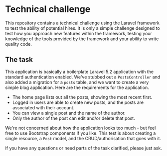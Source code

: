 # Technical challenge

This repository contains a technical challenge using the Laravel framework to test the ability of potential hires. It is only a simple challenge designed to test how you approach new features within the framework, testing your knowledge of the tools provided by the framework and your ability to write quality code.

## The task

This application is basically a boilerplate Laravel 5.2 application with the standard authentication enabled. We've stubbed out a `PostsController` and also added a migration for a `posts` table, and we want to create a very simple blog application. Here are the requirements for the application.

* The home page lists out all the posts, showing the most recent first.
* Logged in users are able to create new posts, and the posts are associated with their account.
* You can view a single post and the name of the author.
* Only the author of the post can edit and/or delete that post.

We're not concerned about how the application looks too much - but feel free to use Bootstrap components if you like. This test is about creating a single resource, a `Post` model, and the CRUD/authorisation that goes with it.

If you have any questions or need parts of the task clarified, please just ask.
